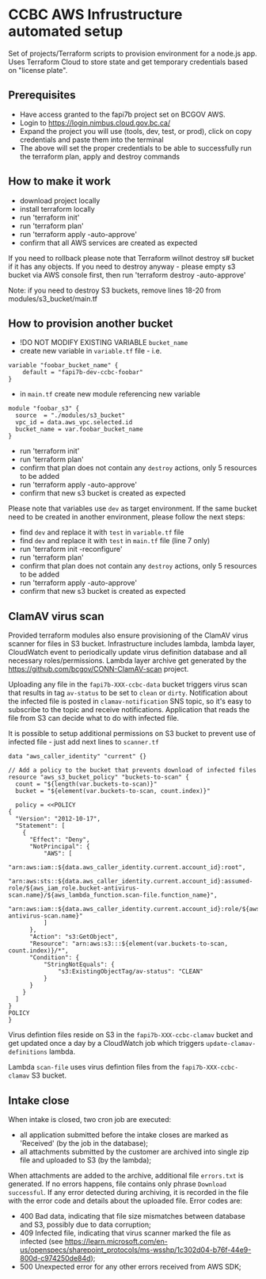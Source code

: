 # CCBC AWS Infrustructure automated setup

Set of projects/Terraform scripts to provision environment for a node.js app.
Uses Terraform Cloud to store state and get temporary credentials based on "license plate".

## Prerequisites

- Have access granted to the fapi7b project set on BCGOV AWS.
- Login to https://login.nimbus.cloud.gov.bc.ca/
- Expand the project you will use (tools, dev, test, or prod), click on copy credentials and paste them into the terminal
- The above will set the proper credentials to be able to successfully run the terraform plan, apply and destroy commands

## How to make it work

- download project locally
- install terraform locally
- run 'terraform init'
- run 'terraform plan'
- run 'terraform apply -auto-approve'
- confirm that all AWS services are created as expected

If you need to rollback please note that Terraform willnot destroy s# bucket if it has any objects.
If you need to destroy anyway - please empty s3 bucket via AWS console first, then run 'terraform destroy -auto-approve'

Note: if you need to destroy S3 buckets, remove lines 18-20 from modules/s3_bucket/main.tf

## How to provision another bucket

- !DO NOT MODIFY EXISTING VARIABLE `bucket_name`
- create new variable in `variable.tf` file - i.e.

```
variable "foobar_bucket_name" {
    default = "fapi7b-dev-ccbc-foobar"
}
```

- in `main.tf` create new module referencing new variable

```
module "foobar_s3" {
  source  = "./modules/s3_bucket"
  vpc_id = data.aws_vpc.selected.id
  bucket_name = var.foobar_bucket_name
}
```

- run 'terraform init'
- run 'terraform plan'
- confirm that plan does not contain any `destroy` actions, only 5 resources to be added
- run 'terraform apply -auto-approve'
- confirm that new s3 bucket is created as expected

Please note that variables use `dev` as target environment. If the same bucket need to be created in another environment, please follow the next steps:

- find `dev` and replace it with `test` in `variable.tf` file
- find `dev` and replace it with `test` in `main.tf` file (line 7 only)
- run 'terraform init -reconfigure'
- run 'terraform plan'
- confirm that plan does not contain any `destroy` actions, only 5 resources to be added
- run 'terraform apply -auto-approve'
- confirm that new s3 bucket is created as expected

## ClamAV virus scan

Provided terraform modules also ensure provisioning of the ClamAV virus scanner for files in S3 bucket.
Infrastructure includes lambda, lambda layer, CloudWatch event to periodically update virus definition database and all necessary roles/permissions. Lambda layer archive get generated by the https://github.com/bcgov/CONN-ClamAV-scan project.

Uploading any file in the `fapi7b-XXX-ccbc-data` bucket triggers virus scan that results in tag `av-status` to be set to `clean` or `dirty`. Notification about the infected file is posted in `clamav-notification` SNS topic, so it's easy to subscribe to the topic and receive notifications. Application that reads the file from S3 can decide what to do with infected file.

It is possible to setup additional permissions on S3 bucket to prevent use of infected file - just add next lines to `scanner.tf`

```
data "aws_caller_identity" "current" {}

// Add a policy to the bucket that prevents download of infected files
resource "aws_s3_bucket_policy" "buckets-to-scan" {
  count = "${length(var.buckets-to-scan)}"
  bucket = "${element(var.buckets-to-scan, count.index)}"

  policy = <<POLICY
{
  "Version": "2012-10-17",
  "Statement": [
    {
      "Effect": "Deny",
      "NotPrincipal": {
          "AWS": [
              "arn:aws:iam::${data.aws_caller_identity.current.account_id}:root",
              "arn:aws:sts::${data.aws_caller_identity.current.account_id}:assumed-role/${aws_iam_role.bucket-antivirus-scan.name}/${aws_lambda_function.scan-file.function_name}",
              "arn:aws:iam::${data.aws_caller_identity.current.account_id}:role/${aws_iam_role.bucket-antivirus-scan.name}"
          ]
      },
      "Action": "s3:GetObject",
      "Resource": "arn:aws:s3:::${element(var.buckets-to-scan, count.index)}/*",
      "Condition": {
          "StringNotEquals": {
              "s3:ExistingObjectTag/av-status": "CLEAN"
          }
      }
    }
  ]
}
POLICY
}

```

Virus defintion files reside on S3 in the `fapi7b-XXX-ccbc-clamav` bucket and get updated once a day by a CloudWatch job which triggers `update-clamav-definitions` lambda.

Lambda `scan-file` uses virus defintion files from the `fapi7b-XXX-ccbc-clamav` S3 bucket.

## Intake close

When intake is closed, two cron job are executed:

- all application submitted before the intake closes are marked as 'Received' (by the job in the database);
- all attachments submitted by the customer are archived into single zip file and uploaded to S3 (by the lambda);

When attachments are added to the archive, additional file `errors.txt` is generated.
If no errors happens, file contains only phrase `Download successful`.
If any error detected during archiving, it is recorded in the file with the error code and details about the uploaded file.
Error codes are:

- 400 Bad data, indicating that file size mismatches between database and S3, possibly due to data corruption;
- 409 Infected file, indicating that virus scanner marked the file as infected (see https://learn.microsoft.com/en-us/openspecs/sharepoint_protocols/ms-wsshp/1c302d04-b76f-44e9-800d-c974250de84d);
- 500 Unexpected error for any other errors received from AWS SDK;
